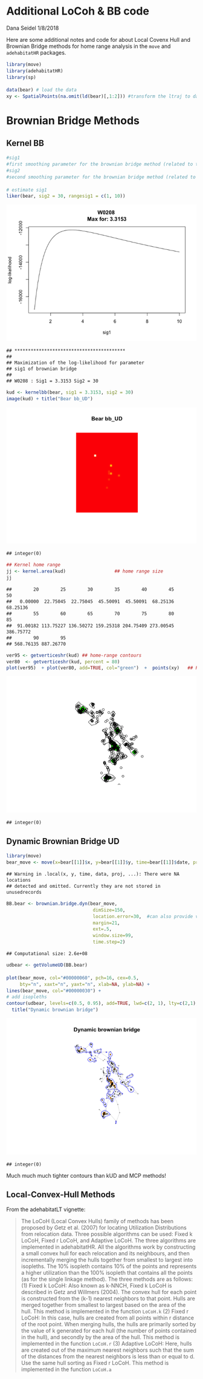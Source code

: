 Additional LoCoh & BB code
================
Dana Seidel
1/8/2018

Here are some additional notes and code for about Local Covenx Hull and Brownian Bridge methods for home range analysis in the `move` and `adehabitatHR` packages.

``` r
library(move)
library(adehabitatHR)
library(sp)

data(bear) # load the data
xy <- SpatialPoints(na.omit(ld(bear)[,1:2])) #transform the ltraj to dataframe, remove nas, make spatial points. 
```

Brownian Bridge Methods
=======================

Kernel BB
---------

``` r
#sig1   
#first smoothing parameter for the brownian bridge method (related to the speed of the animals; it can be estimated by the function liker).
#sig2   
#second smoothing parameter for the brownian bridge method (related to the imprecision of the relocations, supposed known).

# estimate sig1
liker(bear, sig2 = 30, rangesig1 = c(1, 10))
```

![](MoreThoughts_LoCoh_BB_files/figure-markdown_github/unnamed-chunk-2-1.png)

    ## *****************************************
    ## 
    ## Maximization of the log-likelihood for parameter
    ## sig1 of brownian bridge
    ## 
    ## W0208 : Sig1 = 3.3153 Sig2 = 30

``` r
kud <- kernelbb(bear, sig1 = 3.3153, sig2 = 30)
image(kud) + title("Bear bb_UD")
```

![](MoreThoughts_LoCoh_BB_files/figure-markdown_github/unnamed-chunk-2-2.png)

    ## integer(0)

``` r
## Kernel home range
jj <- kernel.area(kud)                  ## home range size
jj
```

    ##        20        25        30        35        40        45        50 
    ##   0.00000  22.75045  22.75045  45.50091  45.50091  68.25136  68.25136 
    ##        55        60        65        70        75        80        85 
    ##  91.00182 113.75227 136.50272 159.25318 204.75409 273.00545 386.75772 
    ##        90        95 
    ## 568.76135 887.26770

``` r
ver95 <- getverticeshr(kud) ## home-range contours
ver80  <- getverticeshr(kud, percent = 80)
plot(ver95)  + plot(ver80, add=TRUE, col="green")  +  points(xy)   ## Plots contours
```

![](MoreThoughts_LoCoh_BB_files/figure-markdown_github/unnamed-chunk-2-3.png)

    ## integer(0)

Dynamic Brownian Bridge UD
--------------------------

``` r
library(move)
bear_move <- move(x=bear[[1]]$x, y=bear[[1]]$y, time=bear[[1]]$date, proj="+init=epsg:3857")
```

    ## Warning in .local(x, y, time, data, proj, ...): There were NA locations
    ## detected and omitted. Currently they are not stored in unusedrecords

``` r
BB.bear <- brownian.bridge.dyn(bear_move, 
                                dimSize=150, 
                                location.error=30,  #can also provide vector with changing positional errors
                                margin=21,
                                ext=.5,
                                window.size=99, 
                                time.step=2) 
```

    ## Computational size: 2.6e+08

``` r
udbear <- getVolumeUD(BB.bear)

plot(bear_move, col="#00000060", pch=16, cex=0.5,
     bty="n", xaxt="n", yaxt="n", xlab=NA, ylab=NA) +
lines(bear_move, col="#00000030") +
# add isopleths
contour(udbear, levels=c(0.5, 0.95), add=TRUE, lwd=c(2, 1), lty=c(2,1), col = c("orange", "blue"))+
  title("Dynamic brownian bridge")
```

![](MoreThoughts_LoCoh_BB_files/figure-markdown_github/unnamed-chunk-3-1.png)

    ## integer(0)

Much much much tighter contours than kUD and MCP methods!

Local-Convex-Hull Methods
-------------------------

From the adehabitatLT vignette:

> The LoCoH (Local Convex Hulls) family of methods has been proposed by Getz et al. (2007) for locating Utilization Distributions from relocation data. Three possible algorithms can be used: Fixed k LoCoH, Fixed r LoCoH, and Adaptive LoCoH. The three algorithms are implemented in adehabitatHR. All the algorithms work by constructing a small convex hull for each relocation and its neighbours, and then incrementally merging the hulls together from smallest to largest into isopleths. The 10% isopleth contains 10% of the points and represents a higher utilization than the 100% isopleth that contains all the points (as for the single linkage method). The three methods are as follows: (1) Fixed k LoCoH: Also known as k-NNCH, Fixed k LoCoH is described in Getz and Willmers (2004). The convex hull for each point is constructed from the (k-1) nearest neighbors to that point. Hulls are merged together from smallest to largest based on the area of the hull. This method is implemented in the function `LoCoH.k` (2) Fixed r LoCoH: In this case, hulls are created from all points within r distance of the root point. When merging hulls, the hulls are primarily sorted by the value of k generated for each hull (the number of points contained in the hull), and secondly by the area of the hull. This method is implemented in the function `LoCoH.r` (3) Adaptive LoCoH: Here, hulls are created out of the maximum nearest neighbors such that the sum of the distances from the nearest neighbors is less than or equal to d. Use the same hull sorting as Fixed r LoCoH. This method is implemented in the function `LoCoH.a`
